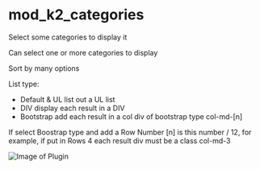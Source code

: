 # mod_k2_categories
Select some categories to display it

Can select one or more categories to display

Sort by many options

List type:
- Default & UL list out a UL list
- DIV display each result in a DIV
- Bootstrap add each result in a col div of bootstrap type col-md-[n]

If select Boostrap type and add a Row Number [n] is this number / 12, for example, if put in Rows 4 each result div must be a class col-md-3


![Image of Plugin](https://raw.githubusercontent.com/javimata/mod_k2_categories/master/k2_categories.png)

